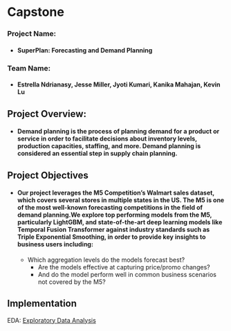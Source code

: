# Capstone

### Project Name: 
* #### SuperPlan: Forecasting and Demand Planning 

### Team Name: 
* #### Estrella Ndrianasy, Jesse Miller, Jyoti Kumari, Kanika Mahajan, Kevin Lu

## Project Overview: 

* #### Demand planning is the process of planning demand for a product or service in order to facilitate decisions about inventory levels, production capacities, staffing, and more. Demand planning is considered an essential step in supply chain planning.

## Project Objectives

* #### Our project leverages the M5 Competition’s Walmart sales dataset, which covers several stores in multiple states in the US. The M5 is one of the most well-known forecasting competitions in the field of demand planning.We explore top performing models from the M5, particularly LightGBM, and state-of-the-art deep learning models like Temporal Fusion Transformer against industry standards such as Triple Exponential Smoothing, in order to provide key insights to business users including: 
  * Which aggregation levels do the models forecast best?
    * Are the models effective at capturing price/promo changes?
    * And do the model perform well in common business scenarios not covered by the M5?
    
 
## Implementation

EDA:  [Exploratory Data Analysis](https://github.com/jmiller558/Capstone/blob/main/Inventory-Planner-EDA.ipynb)
